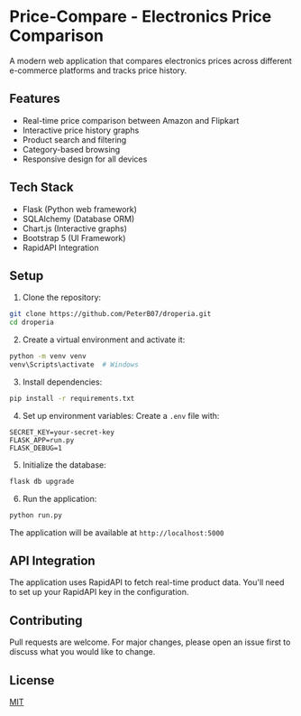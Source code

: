 # Price-Compare - Electronics Price Comparison

A modern web application that compares electronics prices across different e-commerce platforms and tracks price history.

## Features

- Real-time price comparison between Amazon and Flipkart
- Interactive price history graphs
- Product search and filtering
- Category-based browsing
- Responsive design for all devices

## Tech Stack

- Flask (Python web framework)
- SQLAlchemy (Database ORM)
- Chart.js (Interactive graphs)
- Bootstrap 5 (UI Framework)
- RapidAPI Integration

## Setup

1. Clone the repository:
```bash
git clone https://github.com/PeterB07/droperia.git
cd droperia
```

2. Create a virtual environment and activate it:
```bash
python -m venv venv
venv\Scripts\activate  # Windows
```

3. Install dependencies:
```bash
pip install -r requirements.txt
```

4. Set up environment variables:
Create a `.env` file with:
```
SECRET_KEY=your-secret-key
FLASK_APP=run.py
FLASK_DEBUG=1
```

5. Initialize the database:
```bash
flask db upgrade
```

6. Run the application:
```bash
python run.py
```

The application will be available at `http://localhost:5000`

## API Integration

The application uses RapidAPI to fetch real-time product data. You'll need to set up your RapidAPI key in the configuration.

## Contributing

Pull requests are welcome. For major changes, please open an issue first to discuss what you would like to change.

## License

[MIT](https://choosealicense.com/licenses/mit/)
